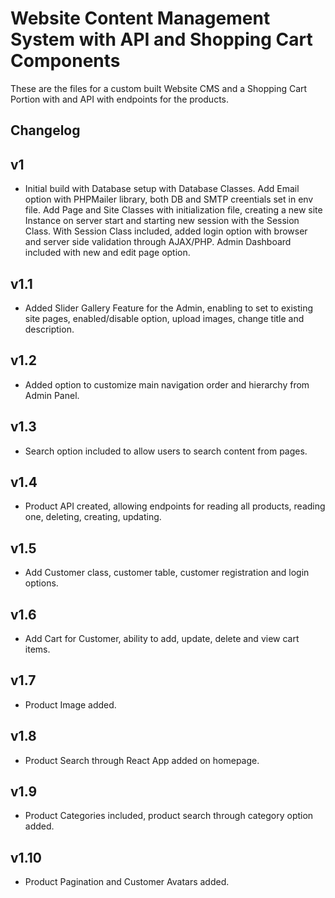 # Website Content Management System with API and Shopping Cart Components

These are the files for a custom built Website CMS and a Shopping Cart Portion with and API with endpoints for the products.

## Changelog

## v1
* Initial build with Database setup with Database Classes. Add Email option with PHPMailer library, both DB and SMTP creentials set in env file. Add Page and Site Classes with initialization file, creating a new site Instance on server start and starting new session with the Session Class. With Session Class included, added login option with browser and server side validation through AJAX/PHP. Admin Dashboard included with new and edit page option.

## v1.1
* Added Slider Gallery Feature for the Admin, enabling to set to existing site pages, enabled/disable option, upload images, change title and description.

## v1.2
* Added option to customize main navigation order and hierarchy from Admin Panel.

## v1.3
* Search option included to allow users to search content from pages.

## v1.4
* Product API created, allowing endpoints for reading all products, reading one, deleting, creating, updating.

## v1.5
* Add Customer class, customer table, customer registration and login options.

## v1.6
* Add Cart for Customer, ability to add, update, delete and view cart items.

## v1.7
* Product Image added.

## v1.8
* Product Search through React App added on homepage.

## v1.9
* Product Categories included, product search through category option added.

## v1.10
* Product Pagination and Customer Avatars added.